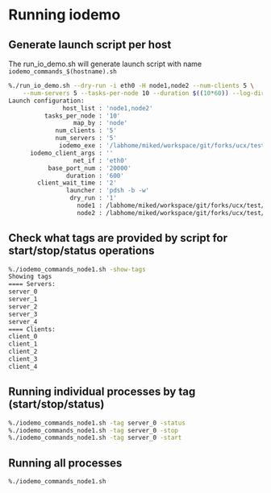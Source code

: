 
# Running iodemo


## Generate launch script per host

The run_io_demo.sh will generate launch script with name ```iodemo_commands_$(hostname).sh```

``` bash
%./run_io_demo.sh --dry-run -i eth0 -H node1,node2 --num-clients 5 \
	--num-servers 5 --tasks-per-node 10 --duration $((10*60)) --log-dir $PWD/logs $PWD/io_demo
Launch configuration:
               host_list : 'node1,node2'
          tasks_per_node : '10'
                  map_by : 'node'
             num_clients : '5'
             num_servers : '5'
              iodemo_exe : '/labhome/miked/workspace/git/forks/ucx/test/apps/iodemo/io_demo'
      iodemo_client_args : ''
                  net_if : 'eth0'
           base_port_num : '20000'
                duration : '600'
        client_wait_time : '2'
                launcher : 'pdsh -b -w'
                 dry_run : '1'
                   node1 : /labhome/miked/workspace/git/forks/ucx/test/apps/iodemo/iodemo_commands_node1.sh
                   node2 : /labhome/miked/workspace/git/forks/ucx/test/apps/iodemo/iodemo_commands_node2.sh

```

## Check what tags are provided by script for start/stop/status operations

``` bash
%./iodemo_commands_node1.sh -show-tags
Showing tags
==== Servers:
server_0
server_1
server_2
server_3
server_4
==== Clients:
client_0
client_1
client_2
client_3
client_4
```

## Running individual processes by tag (start/stop/status)



``` bash
%./iodemo_commands_node1.sh -tag server_0 -status
%./iodemo_commands_node1.sh -tag server_0 -stop
%./iodemo_commands_node1.sh -tag server_0 -start

```

## Running all processes

``` bash
%./iodemo_commands_node1.sh
```

